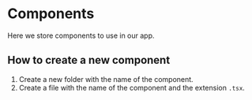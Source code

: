 # Components

Here we store components to use in our app.

## How to create a new component

1. Create a new folder with the name of the component.
2. Create a file with the name of the component and the extension `.tsx`.
